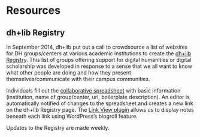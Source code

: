 # Resources
## dh+lib Registry
In September 2014, dh+lib put out a call to crowdsource a list of websites for DH groups/centers at various academic institutions to create the [dh+lib Registry](https://acrl.ala.org/dh/registry/). This list of groups offering support for digital humanities or digital scholarship was developed in response to a sense that we all want to know what other people are doing and how they present themselves/communicate with their campus communities. 

Individuals fill out the [collaborative spreadsheet](https://docs.google.com/spreadsheets/d/13hZlUCp3Zc5l7vAJyxfpcyIL8lnb4sZhtvW7MzQlHNo/edit#gid=0) with basic information (institution, name of group/center, url, boilerplate description). An editor is automatically notified of changes to the spreadsheet and creates a new link on the dh+lib Registry page. The [Link View plugin](https://wordpress.org/plugins/link-view/) allows us to display notes beneath each link using WordPress’s blogroll feature. 

Updates to the Registry are made weekly. 
